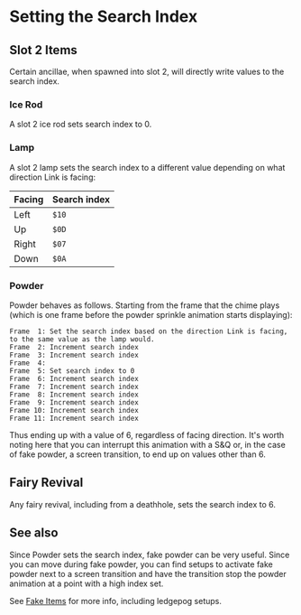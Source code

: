 # Setting the Search Index

## Slot 2 Items

Certain ancillae, when spawned into slot 2, will directly write values to the search index.

### Ice Rod

A slot 2 ice rod sets search index to 0.

### Lamp

A slot 2 lamp sets the search index to a different value depending on what direction Link is facing:

| Facing | Search index |
| ------ | ------------ |
| Left   | `$10`        |
| Up     | `$0D`        |
| Right  | `$07`        |
| Down   | `$0A`        |

### Powder

Powder behaves as follows. Starting from the frame that the chime plays (which is one frame before the powder sprinkle animation starts displaying):

```
Frame  1: Set the search index based on the direction Link is facing, to the same value as the lamp would.
Frame  2: Increment search index
Frame  3: Increment search index
Frame  4:
Frame  5: Set search index to 0
Frame  6: Increment search index
Frame  7: Increment search index
Frame  8: Increment search index
Frame  9: Increment search index
Frame 10: Increment search index
Frame 11: Increment search index
```

Thus ending up with a value of 6, regardless of facing direction. It's worth noting here that you can interrupt this animation with a S&Q or, in the case of fake powder, a screen transition, to end up on values other than 6.

## Fairy Revival

Any fairy revival, including from a deathhole, sets the search index to 6.

## See also

Since Powder sets the search index, fake powder can be very useful. Since you can move during fake powder, you can find setups to activate fake powder next to a screen transition and have the transition stop the powder animation at a point with a high index set.

See [Fake Items](/glitches/fake_items.md) for more info, including ledgepog setups.
